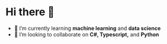 # Hi there 👋

- 🌱 I’m currently learning **machine learning** and **data science**
- 👯 I’m looking to collaborate on **C#, Typescript,** and **Python**

<!-- ### 🖥️ What am I writing this week?

![](https://wakatime.com/share/@nyandika/28cd030c-0652-4c4b-a349-56484d515d44.png) -->

